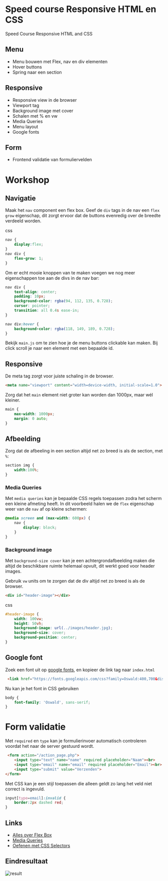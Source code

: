# Speed course Responsive HTML en CSS

Speed Course Responsive HTML and CSS

## Menu

- Menu bouwen met Flex, nav en div elementen
- Hover buttons
- Spring naar een section

## Responsive

- Responsive view in de browser
- Viewport tag
- Background image met cover
- Schalen met % en vw 
- Media Queries
- Menu layout
- Google fonts

## Form

- Frontend validatie van formuliervelden

# Workshop

## Navigatie

Maak het `nav` component een flex box. Geef de `div` tags in de nav een `flex grow` eigenschap, dit zorgt ervoor dat de buttons evenredig over de breedte verdeeld worden.

css
```css
nav {
    display:flex;
}
nav div {
    flex-grow: 1;
}
```
Om er echt mooie knoppen van te maken voegen we nog meer eigenschappen toe aan de divs in de nav bar:
```css
nav div {
    text-align: center;
    padding: 10px;
    background-color: rgba(94, 112, 135, 0.728);
    cursor: pointer;
    transition: all 0.4s ease-in;
}

nav div:hover {
    background-color: rgba(118, 149, 189, 0.728);
}
```
Bekijk `main.js` om te zien hoe je de menu buttons clickable kan maken. Bij click scroll je naar een element met een bepaalde id.

## Responsive

De meta tag zorgt voor juiste schaling in de browser.
```html
<meta name="viewport" content="width=device-width, initial-scale=1.0">
```

Zorg dat het `main` element niet groter kan worden dan 1000px, maar wél kleiner.
```css
main {
    max-width: 1000px;
    margin: 0 auto;
}
```
## Afbeelding

Zorg dat de afbeeling in een section altijd net zo breed is als de section, met `%`:

```css
section img {
    width:100%;
}
```

### Media Queries

Met `media queries` kan je bepaalde CSS regels toepassen zodra het scherm een kleine afmeting heeft. In dit voorbeeld halen we de `flex` eigenschap weer van de `nav` af op kleine schermen:

```css
@media screen and (max-width: 600px) {
    nav {
        display: block;
    }
}
```

### Background image

Met `background-size cover` kan je een achtergrondafbeelding maken die altijd de beschikbare ruimte helemaal opvult, dit werkt goed voor header images.

Gebruik `vw` units om te zorgen dat de div altijd net zo breed is als de browser.

```html
<div id="header-image"></div>
```
css
```css
#header-image {
    width: 100vw;
    height: 50vh;
    background-image: url(../images/header.jpg);
    background-size: cover;
    background-position: center;
}
```
## Google font

Zoek een font uit op [google fonts](https://fonts.google.com), en kopieer de link tag naar `index.html`
```html
 <link href="https://fonts.googleapis.com/css?family=Oswald:400,700&display=swap" rel="stylesheet">
```
Nu kan je het font in CSS gebruiken
```css
body {
    font-family: 'Oswald', sans-serif;
}
```
# Form validatie

Met `required` en `type` kan je formulierinvoer automatisch controleren voordat het naar de server gestuurd wordt. 

```html
 <form action="/action_page.php">
    <input type="text" name="name" required placeholder="Naam"><br>
    <input type="email" name="email" required placeholder="Email"><br>
    <input type="submit" value="Verzenden">
</form>
```
Met CSS kan je een stijl toepassen die alleen geldt zo lang het veld niet correct is ingevuld.

```css
input[type=email]:invalid {
    border:2px dashed red;
}
```

## Links

- [Alles over Flex Box](https://css-tricks.com/snippets/css/a-guide-to-flexbox/)
- [Media Queries](https://www.w3schools.com/css/css3_mediaqueries_ex.asp)
- [Oefenen met CSS Selectors](https://flukeout.github.io/)

## Eindresultaat

![result](./images/result.png)